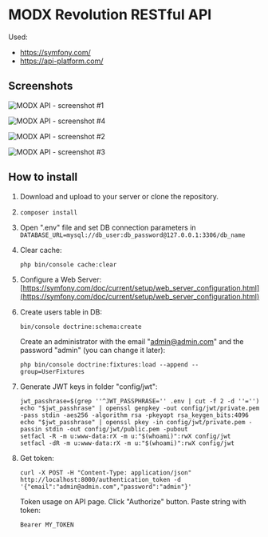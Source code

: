 # MODX Revolution RESTful API

Used:
- https://symfony.com/
- https://api-platform.com/

## Screenshots

![MODX API - screenshot #1](https://github.com/andchir/modx2-api/blob/master/resources/screenshots/screenshot_001.png?raw=true "MODX API - screenshot #1")

![MODX API - screenshot #4](https://github.com/andchir/modx2-api/blob/master/resources/screenshots/screenshot_004.png?raw=true "MODX API - screenshot #4")

![MODX API - screenshot #2](https://github.com/andchir/modx2-api/blob/master/resources/screenshots/screenshot_002.png?raw=true "MODX API - screenshot #2")

![MODX API - screenshot #3](https://github.com/andchir/modx2-api/blob/master/resources/screenshots/screenshot_003.png?raw=true "MODX API - screenshot #3")

## How to install

1. Download and upload to your server or clone the repository.

2.  ~~~
    composer install
    ~~~
    
3. Open ".env" file and set DB connection parameters in ``DATABASE_URL=mysql://db_user:db_password@127.0.0.1:3306/db_name``

4. Clear cache:
    ~~~
    php bin/console cache:clear
    ~~~

5. Configure a Web Server:  
[https://symfony.com/doc/current/setup/web_server_configuration.html](https://symfony.com/doc/current/setup/web_server_configuration.html)

6. Create users table in DB:
    ~~~
    bin/console doctrine:schema:create
    ~~~
    Create an administrator with the email "admin@admin.com" and the password "admin" (you can change it later):
    ~~~
    php bin/console doctrine:fixtures:load --append --group=UserFixtures
    ~~~

7. Generate JWT keys in folder "config/jwt":
    ~~~
    jwt_passhrase=$(grep ''^JWT_PASSPHRASE='' .env | cut -f 2 -d ''='')
    echo "$jwt_passhrase" | openssl genpkey -out config/jwt/private.pem -pass stdin -aes256 -algorithm rsa -pkeyopt rsa_keygen_bits:4096
    echo "$jwt_passhrase" | openssl pkey -in config/jwt/private.pem -passin stdin -out config/jwt/public.pem -pubout
    setfacl -R -m u:www-data:rX -m u:"$(whoami)":rwX config/jwt
    setfacl -dR -m u:www-data:rX -m u:"$(whoami)":rwX config/jwt
    ~~~

8. Get token:
    ~~~
    curl -X POST -H "Content-Type: application/json" http://localhost:8000/authentication_token -d '{"email":"admin@admin.com","password":"admin"}'
    ~~~
    
    Token usage on API page. Click "Authorize" button. Paste string with token:
    ~~~
    Bearer MY_TOKEN
    ~~~
